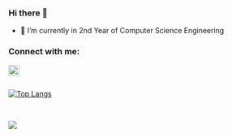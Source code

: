 ### Hi there 👋

- 🔭 I’m currently in 2nd Year of Computer Science Engineering 

### Connect with me:

[<img align="left" alt="sreshtha10 | LinkedIn" width="22px" src="https://cdn.jsdelivr.net/npm/simple-icons@v3/icons/linkedin.svg" />][linkedin]

<br />

<br />

[linkedin]: https://www.linkedin.com/in/sreshtha-mehrotra-1968a7193/
[a]: https://github.com/sreshtha10


[![Top Langs](https://github-readme-stats.vercel.app/api/top-langs/?username=sreshtha10&layout=compact&theme=dark&langs_count=10&hide=html,shell&count-private=true)](https://github.com/anuraghazra/github-readme-stats)


<br />

![](https://komarev.com/ghpvc/?username=sreshtha10&style=flat)
